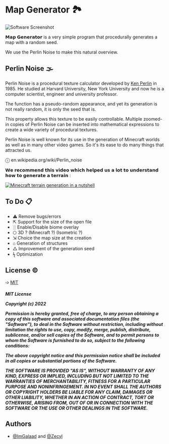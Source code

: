 
# Map Generator 🏞

![Software Screenshot](https://raw.githubusercontent.com/ImGalaad/map-generator-python/main/illustration.png)


𝗠𝗮𝗽 𝗚𝗲𝗻𝗲𝗿𝗮𝘁𝗼𝗿 is a very simple program that procedurally generates a map with a random seed.

We use the Perlin Noise to make this natural overview.

## Perlin Noise 🌫

Perlin Noise is a procedural texture calculator developed by [Ken Perlin](https://fr.wikipedia.org/wiki/Ken_Perlin) in 1985.
He studied at Harvard University, New York University and now he is a computer scientist, engineer and university professor.

The function has a pseudo-random appearance, and yet its generation is not really random, it is only the seed that is. 

This property allows this texture to be easily controllable. Multiple zoomed-in copies of Perlin Noise can be inserted into mathematical expressions to create a wide variety of procedural textures.

Perlin Noise is well known for its use in the generation of Minecraft worlds as well as in many other video games. So it's its ease to do many things that attracted us.

ⓘ en.wikipedia.org/wiki/Perlin_noise

𝗪𝗲 𝗿𝗲𝗰𝗼𝗺𝗺𝗲𝗻𝗱 𝘁𝗵𝗶𝘀 𝘃𝗶𝗱𝗲𝗼 𝘄𝗵𝗶𝗰𝗵 𝗵𝗲𝗹𝗽𝗲𝗱 𝘂𝘀 𝗮 𝗹𝗼𝘁 𝘁𝗼 𝘂𝗻𝗱𝗲𝗿𝘀𝘁𝗮𝗻𝗱 𝗵𝗼𝘄 𝘁𝗼 𝗴𝗲𝗻𝗲𝗿𝗮𝘁𝗲 𝗮 𝘁𝗲𝗿𝗿𝗮𝗶𝗻 :

[![Minecraft terrain generation in a nutshell](https://i.ytimg.com/vi/CSa5O6knuwI/hq720.jpg?sqp=-oaymwEjCOgCEMoBSFryq4qpAxUIARUAAAAAGAElAADIQj0AgKJDeAE=&rs=AOn4CLAoVapZn5yk4Q3Fuzg02yRb0bNeBQ)](https://youtu.be/CSa5O6knuwI)
## To Do 📋

- ⚠ Remove bugs/errors
- ⇱ Support for the size of the open file
- ░ Enable/Disable biome overlay
- ⬡ 3D ? (Minecraft ?) (Isometric ?)
- ⇲ Choice the map size at the creation
- ⌂ Generation of structures
- △ Improvement of the generation seed
- ϟ Optimization
## License ©

➩ [MIT](https://choosealicense.com/licenses/mit/)

<h5> MIT License

Copyright (c) 2022

Permission is hereby granted, free of charge, to any person obtaining a copy
of this software and associated documentation files (the "Software"), to deal
in the Software without restriction, including without limitation the rights
to use, copy, modify, merge, publish, distribute, sublicense, and/or sell
copies of the Software, and to permit persons to whom the Software is
furnished to do so, subject to the following conditions:

The above copyright notice and this permission notice shall be included in all
copies or substantial portions of the Software.

THE SOFTWARE IS PROVIDED "AS IS", WITHOUT WARRANTY OF ANY KIND, EXPRESS OR
IMPLIED, INCLUDING BUT NOT LIMITED TO THE WARRANTIES OF MERCHANTABILITY,
FITNESS FOR A PARTICULAR PURPOSE AND NONINFRINGEMENT. IN NO EVENT SHALL THE
AUTHORS OR COPYRIGHT HOLDERS BE LIABLE FOR ANY CLAIM, DAMAGES OR OTHER
LIABILITY, WHETHER IN AN ACTION OF CONTRACT, TORT OR OTHERWISE, ARISING FROM,
OUT OF OR IN CONNECTION WITH THE SOFTWARE OR THE USE OR OTHER DEALINGS IN THE
SOFTWARE. </h5>
## Authors

- [@ImGalaad](https://www.github.com/ImGalaad) and [@Zecyl](https://www.github.com/Zecyl)
